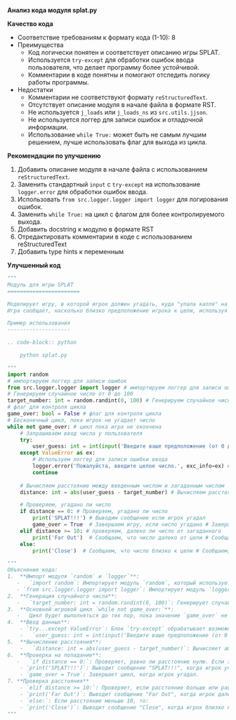 **Анализ кода модуля splat.py**

**Качество кода**
   -  Соответствие требованиям к формату кода (1-10): 8
   -  Преимущества
        - Код логически понятен и соответствует описанию игры SPLAT.
        - Используется `try-except` для обработки ошибок ввода пользователя, что делает программу более устойчивой.
        - Комментарии в коде понятны и помогают отследить логику работы программы.
   -  Недостатки
        - Комментарии не соответствуют формату `reStructuredText`.
        - Отсутствует описание модуля в начале файла в формате RST.
        - Не используется `j_loads` или `j_loads_ns` из `src.utils.jjson`.
        - Не используется логгер для записи ошибок и отладочной информации.
        - Использование `while True:` может быть не самым лучшим решением, лучше использовать флаг для выхода из цикла.

**Рекомендации по улучшению**
1. Добавить описание модуля в начале файла с использованием `reStructuredText`.
2. Заменить стандартный `input` с `try-except` на использование `logger.error` для обработки ошибок ввода.
3. Использовать  `from src.logger.logger import logger` для логирования ошибок.
4. Заменить `while True:` на цикл с флагом для более контролируемого выхода.
5.  Добавить docstring к модулю в формате RST
6. Отредактировать комментарии в коде с использованием reStructuredText
7. Добавить type hints к переменным

**Улучшенный код**

```python
"""
Модуль для игры SPLAT
=======================

Моделирует игру, в которой игрок должен угадать, куда "упала капля" на числовой оси от 0 до 100.
Игра сообщает, насколько близко предположение игрока к цели, используя сообщения "Far Out", "Close" или "SPLAT!!!".

Пример использования
--------------------

.. code-block:: python

    python splat.py

"""
import random
# импортируем логгер для записи ошибок
from src.logger.logger import logger # импортируем логгер для записи ошибок
# Генерируем случайное число от 0 до 100
target_number: int = random.randint(0, 100) # Генерируем случайное число от 0 до 100
# флаг для контроля цикла
game_over: bool = False # флаг для контроля цикла
# Бесконечный цикл, пока игрок не угадает число
while not game_over: # цикл пока игра не окончена
    # Запрашиваем ввод числа у пользователя
    try:
        user_guess: int = int(input('Введите ваше предположение (от 0 до 100): ')) # Запрашиваем ввод числа у пользователя
    except ValueError as ex:
        # Используем логгер для записи ошибки ввода
        logger.error('Пожалуйста, введите целое число.', exc_info=ex) # Используем логгер для записи ошибки ввода
        continue
    
    # Вычисляем расстояние между введенным числом и загаданным числом
    distance: int = abs(user_guess - target_number) # Вычисляем расстояние между введенным числом и загаданным числом

    # Проверяем, угадано ли число
    if distance == 0: # Проверяем, угадано ли число
        print('SPLAT!!!') # Выводим сообщение если игрок угадал
        game_over = True  # Завершаем игру, если число угадано # Завершаем игру, если число угадано
    elif distance >= 10: # проверяем, далеко ли число от загаданного
        print('Far Out')  # Сообщаем, что число далеко от цели # Сообщаем, что число далеко от цели
    else:
        print('Close')  # Сообщаем, что число близко к цели # Сообщаем, что число близко к цели

"""
Объяснение кода:
1.  **Импорт модуля `random` и `logger`**:
   -   `import random`: Импортирует модуль `random`, который используется для генерации случайного числа.
   - `from src.logger.logger import logger`: Импортирует модуль `logger`, который используется для логирования ошибок.
2.  **Генерация случайного числа**:
   -   `target_number: int = random.randint(0, 100)`: Генерирует случайное целое число в диапазоне от 0 до 100 (включительно) и сохраняет его в переменной `target_number`. Это число будет "местом падения капли".
3.  **Основной игровой цикл `while not game_over:`**:
   -   Цикл будет выполняться до тех пор, пока значение `game_over` не будет установлено в `True`.
4.  **Ввод данных**:
    - `try...except ValueError`: Блок `try-except` обрабатывает возможные ошибки ввода. Если пользователь введет не целое число, то ошибка будет зарегистрирована в логгере.
    -   `user_guess: int = int(input('Введите ваше предположение (от 0 до 100): '))`: Запрашивает у пользователя число и преобразует его в целое число, сохраняя результат в `user_guess`. Это предположение игрока о месте падения капли.
5.  **Вычисление расстояния**:
    -   `distance: int = abs(user_guess - target_number)`: Вычисляет абсолютное значение разности между введенным числом `user_guess` и загаданным числом `target_number`. Это расстояние между предположением игрока и фактическим местом падения капли.
6.  **Проверка на попадание**:
   -   `if distance == 0:`: Проверяет, равно ли расстояние нулю. Если это так, значит, игрок угадал точное место падения.
    - `print('SPLAT!!!')`: Выводит сообщение "SPLAT!!!", когда игрок угадал.
    - `game_over = True`: Завершает цикл, когда игрок угадал.
7. **Проверка расстояния**
    - `elif distance >= 10:`: Проверяет, если расстояние больше или равно 10.
    - `print('Far Out')`: Выводит сообщение "Far Out", когда игрок далеко от цели.
    - `else:`: Если расстояние меньше 10, то:
    - `print('Close')`: Выводит сообщение "Close", когда игрок близко к цели.
"""
```